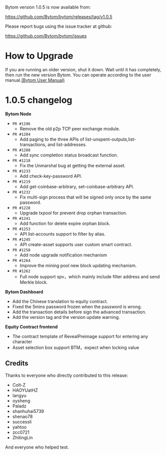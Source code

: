 Bytom version 1.0.5 is now available from:

  https://github.com/Bytom/bytom/releases/tag/v1.0.5


Please report bugs using the issue tracker at github:

  https://github.com/Bytom/bytom/issues

How to Upgrade
===============

If you are running an older version, shut it down. Wait until it has completely, then run the new version Bytom.
You can operate according to the user manual.[(Bytom User Manual)](https://bytom.io/wp-content/themes/freddo/images/wallet/BytomUsermanualV1.0_en.pdf)


1.0.5 changelog
================
__Bytom Node__

+ `PR #1196`
    - Remove the old p2p TCP peer exchange module.
+ `PR #1204`
    - Add paging to the three APIs of list-unspent-outputs,list-transactions, and list-addresses.
+ `PR #1208`
    - Add sync completion status broadcast function.
+ `PR #1218`
    - Fix the Unmarshal bug at getting the external asset.
+ `PR #1233`
    - Add check-key-password API.
+ `PR #1219`
    - Add get-coinbase-arbitrary, set-coinbase-arbitrary API.
+ `PR #1232`
    - Fix multi-sign process that will be signed only once by the same password.
+ `PR #1228`
    - Upgrade txpool for prevent drop orphan transaction.
+ `PR #1241`
    - Add function for delete expire orphan block.
+ `PR #1253`
    - API list-accounts support to filter by alias.
+ `PR #1245`
    - API create-asset supports user custom smart contract.
+ `PR #1258`
    - Add node upgrade notification mechanism
+ `PR #1264`
    - Improve the mining pool new block updating mechanism.
+ `PR #1262`
    - Full node support spv，which mainly include filter address and send Merkle block.

__Bytom Dashboard__

- Add the Chinese translation to equity contract.
- Fixed the 5mins password frozen when the password is wrong.
- Add the transaction details before sign the advanced transaction.
- Add the version tag and the version update warning.

__Equity Contract frontend__

- The contract template of RevealPreimage support for entering any character
- Asset selection box support BTM，expect when locking value

Credits
--------

Thanks to everyone who directly contributed to this release:

- Colt-Z
- HAOYUatHZ
- langyu
- oysheng
- Paladz
- shanhuhai5739
- shenao78
- successli
- yahtoo
- zcc0721
- ZhitingLin

And everyone who helped test.
